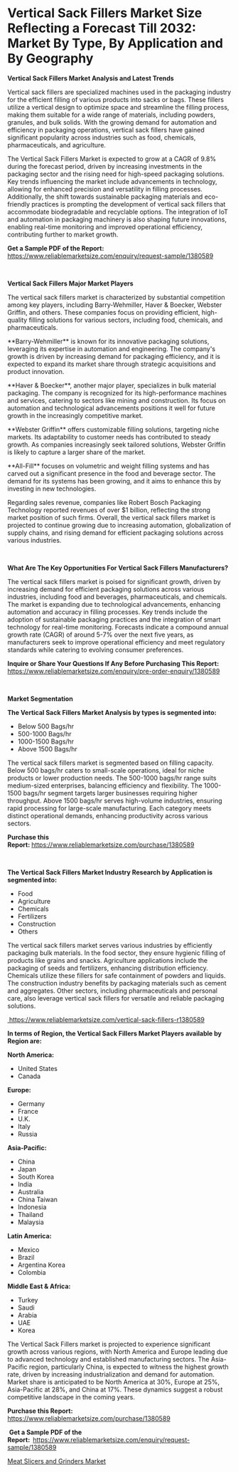 <p><h1>Vertical Sack Fillers Market Size Reflecting a Forecast Till 2032: Market By Type, By Application and By Geography</h1></p><p><strong>Vertical Sack Fillers Market Analysis and Latest Trends</strong></p>
<p><p>Vertical sack fillers are specialized machines used in the packaging industry for the efficient filling of various products into sacks or bags. These fillers utilize a vertical design to optimize space and streamline the filling process, making them suitable for a wide range of materials, including powders, granules, and bulk solids. With the growing demand for automation and efficiency in packaging operations, vertical sack fillers have gained significant popularity across industries such as food, chemicals, pharmaceuticals, and agriculture.</p><p>The Vertical Sack Fillers Market is expected to grow at a CAGR of 9.8% during the forecast period, driven by increasing investments in the packaging sector and the rising need for high-speed packaging solutions. Key trends influencing the market include advancements in technology, allowing for enhanced precision and versatility in filling processes. Additionally, the shift towards sustainable packaging materials and eco-friendly practices is prompting the development of vertical sack fillers that accommodate biodegradable and recyclable options. The integration of IoT and automation in packaging machinery is also shaping future innovations, enabling real-time monitoring and improved operational efficiency, contributing further to market growth.</p></p>
<p><strong>Get a Sample PDF of the Report:&nbsp;</strong> <a href="https://www.reliablemarketsize.com/enquiry/request-sample/1380589?utm_campaign=2580&utm_medium=2&utm_source=Github&utm_content=ia&utm_term=24022025&utm_id=vertical-sack-fillers">https://www.reliablemarketsize.com/enquiry/request-sample/1380589</a></p>
<p>&nbsp;</p>
<p><strong>Vertical Sack Fillers Major Market Players</strong></p>
<p><p>The vertical sack fillers market is characterized by substantial competition among key players, including Barry-Wehmiller, Haver & Boecker, Webster Griffin, and others. These companies focus on providing efficient, high-quality filling solutions for various sectors, including food, chemicals, and pharmaceuticals.</p><p>**Barry-Wehmiller** is known for its innovative packaging solutions, leveraging its expertise in automation and engineering. The company's growth is driven by increasing demand for packaging efficiency, and it is expected to expand its market share through strategic acquisitions and product innovation.</p><p>**Haver & Boecker**, another major player, specializes in bulk material packaging. The company is recognized for its high-performance machines and services, catering to sectors like mining and construction. Its focus on automation and technological advancements positions it well for future growth in the increasingly competitive market.</p><p>**Webster Griffin** offers customizable filling solutions, targeting niche markets. Its adaptability to customer needs has contributed to steady growth. As companies increasingly seek tailored solutions, Webster Griffin is likely to capture a larger share of the market.</p><p>**All-Fill** focuses on volumetric and weight filling systems and has carved out a significant presence in the food and beverage sector. The demand for its systems has been growing, and it aims to enhance this by investing in new technologies.</p><p>Regarding sales revenue, companies like Robert Bosch Packaging Technology reported revenues of over $1 billion, reflecting the strong market position of such firms. Overall, the vertical sack fillers market is projected to continue growing due to increasing automation, globalization of supply chains, and rising demand for efficient packaging solutions across various industries.</p></p>
<p>&nbsp;</p>
<p><strong>What Are The Key Opportunities For Vertical Sack Fillers Manufacturers?</strong></p>
<p><p>The vertical sack fillers market is poised for significant growth, driven by increasing demand for efficient packaging solutions across various industries, including food and beverages, pharmaceuticals, and chemicals. The market is expanding due to technological advancements, enhancing automation and accuracy in filling processes. Key trends include the adoption of sustainable packaging practices and the integration of smart technology for real-time monitoring. Forecasts indicate a compound annual growth rate (CAGR) of around 5-7% over the next five years, as manufacturers seek to improve operational efficiency and meet regulatory standards while catering to evolving consumer preferences.</p></p>
<p><strong>Inquire or Share Your Questions If Any Before Purchasing This Report:</strong> <a href="https://www.reliablemarketsize.com/enquiry/pre-order-enquiry/1380589?utm_campaign=2580&utm_medium=2&utm_source=Github&utm_content=ia&utm_term=24022025&utm_id=vertical-sack-fillers">https://www.reliablemarketsize.com/enquiry/pre-order-enquiry/1380589</a></p>
<p>&nbsp;</p>
<p><strong>Market Segmentation</strong></p>
<p><strong>The Vertical Sack Fillers Market Analysis by types is segmented into:</strong></p>
<p><ul><li>Below 500 Bags/hr</li><li>500-1000 Bags/hr</li><li>1000-1500 Bags/hr</li><li>Above 1500 Bags/hr</li></ul></p>
<p><p>The vertical sack fillers market is segmented based on filling capacity. Below 500 bags/hr caters to small-scale operations, ideal for niche products or lower production needs. The 500-1000 bags/hr range suits medium-sized enterprises, balancing efficiency and flexibility. The 1000-1500 bags/hr segment targets larger businesses requiring higher throughput. Above 1500 bags/hr serves high-volume industries, ensuring rapid processing for large-scale manufacturing. Each category meets distinct operational demands, enhancing productivity across various sectors.</p></p>
<p><strong>Purchase this Report:&nbsp;</strong><a href="https://www.reliablemarketsize.com/purchase/1380589?utm_campaign=2580&utm_medium=2&utm_source=Github&utm_content=ia&utm_term=24022025&utm_id=vertical-sack-fillers">https://www.reliablemarketsize.com/purchase/1380589</a></p>
<p>&nbsp;</p>
<p><strong>The Vertical Sack Fillers Market Industry Research by Application is segmented into:</strong></p>
<p><ul><li>Food</li><li>Agriculture</li><li>Chemicals</li><li>Fertilizers</li><li>Construction</li><li>Others</li></ul></p>
<p><p>The vertical sack fillers market serves various industries by efficiently packaging bulk materials. In the food sector, they ensure hygienic filling of products like grains and snacks. Agriculture applications include the packaging of seeds and fertilizers, enhancing distribution efficiency. Chemicals utilize these fillers for safe containment of powders and liquids. The construction industry benefits by packaging materials such as cement and aggregates. Other sectors, including pharmaceuticals and personal care, also leverage vertical sack fillers for versatile and reliable packaging solutions.</p></p>
<p><a href="https://www.reliablemarketsize.com/vertical-sack-fillers-r1380589?utm_campaign=2580&utm_medium=2&utm_source=Github&utm_content=ia&utm_term=24022025&utm_id=vertical-sack-fillers">&nbsp;https://www.reliablemarketsize.com/vertical-sack-fillers-r1380589</a></p>
<p><strong>In terms of Region, the Vertical Sack Fillers Market Players available by Region are:</strong></p>
<p>
    <p> <strong> North America: </strong>
        <ul>
            <li>United States</li>
            <li>Canada</li>
        </ul>
        </p> 
    <p> <strong> Europe: </strong>
        <ul>
            <li>Germany</li>
            <li>France</li>
            <li>U.K.</li>
            <li>Italy</li>
            <li>Russia</li>
        </ul>
        </p> 
    <p> <strong> Asia-Pacific: </strong>
        <ul>
            <li>China</li>
            <li>Japan</li>
            <li>South Korea</li>
            <li>India</li>
            <li>Australia</li>
            <li>China Taiwan</li>
            <li>Indonesia</li>
            <li>Thailand</li>
            <li>Malaysia</li>
        </ul>
        </p> 
    <p> <strong> Latin America: </strong>
        <ul>
            <li>Mexico</li>
            <li>Brazil</li>
            <li>Argentina Korea</li>
            <li>Colombia</li>
        </ul>
        </p> 
    <p> <strong> Middle East & Africa: </strong>
        <ul>
            <li>Turkey</li>
            <li>Saudi</li>
            <li>Arabia</li>
            <li>UAE</li>
            <li>Korea</li>
        </ul>
    </p>
    </p>
<p><p>The Vertical Sack Fillers market is projected to experience significant growth across various regions, with North America and Europe leading due to advanced technology and established manufacturing sectors. The Asia-Pacific region, particularly China, is expected to witness the highest growth rate, driven by increasing industrialization and demand for automation. Market share is anticipated to be North America at 30%, Europe at 25%, Asia-Pacific at 28%, and China at 17%. These dynamics suggest a robust competitive landscape in the coming years.</p></p>
<p><strong>Purchase this Report: </strong><a href="https://www.reliablemarketsize.com/purchase/1380589?utm_campaign=2580&utm_medium=2&utm_source=Github&utm_content=ia&utm_term=24022025&utm_id=vertical-sack-fillers">https://www.reliablemarketsize.com/purchase/1380589</a></p>
<p>&nbsp;<strong>Get a Sample PDF of the Report:&nbsp;&nbsp;</strong><a href="https://www.reliablemarketsize.com/enquiry/request-sample/1380589?utm_campaign=2580&utm_medium=2&utm_source=Github&utm_content=ia&utm_term=24022025&utm_id=vertical-sack-fillers">https://www.reliablemarketsize.com/enquiry/request-sample/1380589</a></p>
<p><strong></strong></p>
<p><p><a href="https://github.com/bolalfredia7777/Market-Research-Report-List-1/blob/main/meat-slicers-and-grinders-market.md?utm_campaign=2580&utm_medium=2&utm_source=Github&utm_content=ia&utm_term=24022025&utm_id=vertical-sack-fillers">Meat Slicers and Grinders Market</a></p></p>